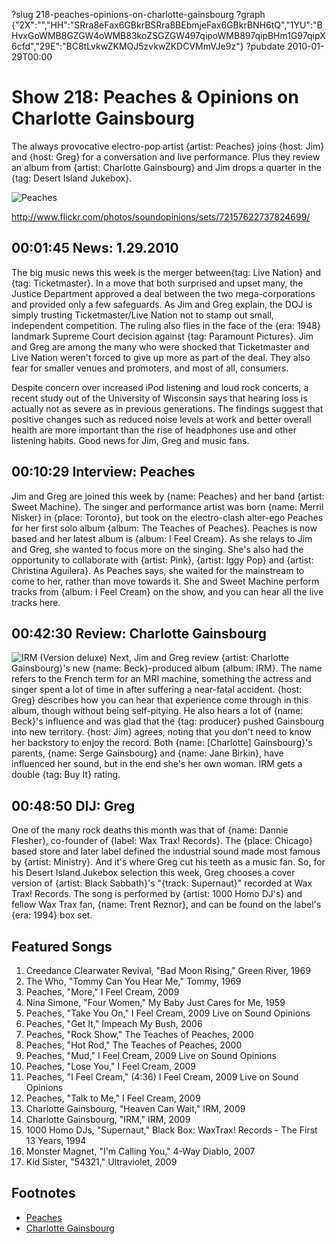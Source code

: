 ?slug 218-peaches-opinions-on-charlotte-gainsbourg
?graph {"2X":"","HH":"SRra8eFax6GBkrBSRra8BEbmjeFax6GBkrBNH6tQ","1YU":"BHvxGoWMB8GZGW4oWMB83koZSGZGW497qipoWMB897qipBHm1G97qipX6cfd","29E":"BC8tLvkwZKMOJ5zvkwZKDCVMmVJe9z"}
?pubdate 2010-01-29T00:00

# Show 218: Peaches & Opinions on Charlotte Gainsbourg
The always provocative electro-pop artist {artist: Peaches} joins {host: Jim} and {host: Greg} for a conversation and live performance. Plus they review an album from {artist: Charlotte Gainsbourg} and Jim drops a quarter in the {tag: Desert Island Jukebox}.

![Peaches](https://static.soundopinions.org/images/2010/peaches.jpg)

http://www.flickr.com/photos/soundopinions/sets/72157622737824699/

## 00:01:45 News: 1.29.2010
The big music news this week is the merger between{tag:  Live Nation} and {tag: Ticketmaster}. In a move that both surprised and upset many, the Justice Department approved a deal between the two mega-corporations and provided only a few safeguards. As Jim and Greg explain, the DOJ is simply trusting Ticketmaster/Live Nation not to stamp out small, independent competition. The ruling also flies in the face of the {era: 1948} landmark Supreme Court decision against {tag: Paramount Pictures}. Jim and Greg are among the many who were shocked that Ticketmaster and Live Nation weren't forced to give up more as part of the deal. They also fear for smaller venues and promoters, and most of all, consumers.

Despite concern over increased iPod listening and loud rock concerts, a recent study out of the University of Wisconsin says that hearing loss is actually not as severe as in previous generations. The findings suggest that positive changes such as reduced noise levels at work and better overall health are more important than the rise of headphones use and other listening habits. Good news for Jim, Greg and music fans.

## 00:10:29 Interview: Peaches
Jim and Greg are joined this week by {name: Peaches} and her band {artist: Sweet Machine}. The singer and performance artist was born {name: Merril Nisker} in {place: Toronto}, but took on the electro-clash alter-ego Peaches for her first solo album {album: The Teaches of Peaches}. Peaches is now based and her latest album is {album: I Feel Cream}. As she relays to Jim and Greg, she wanted to focus more on the singing. She's also had the opportunity to collaborate with {artist: Pink}, {artist: Iggy Pop} and {artist: Christina Aguilera}. As Peaches says, she waited for the mainstream to come to her, rather than move towards it. She and Sweet Machine perform tracks from {album: I Feel Cream} on the show, and you can hear all the live tracks here.

## 00:42:30 Review: Charlotte Gainsbourg
![IRM (Version deluxe)](https://static.soundopinions.org/assets/218/1YU0.jpg)
Next, Jim and Greg review {artist: Charlotte Gainsbourg}'s new {name: Beck}-produced album {album: IRM}. The name refers to the French term for an MRI machine, something the actress and singer spent a lot of time in after suffering a near-fatal accident. {host: Greg} describes how you can hear that experience come through in this album, though without being self-pitying. He also hears a lot of {name: Beck}'s influence and was glad that the {tag: producer} pushed Gainsbourg into new territory. {host: Jim} agrees, noting that you don't need to know her backstory to enjoy the record. Both {name: [Charlotte] Gainsbourg}'s parents, {name: Serge Gainsbourg} and {name: Jane Birkin}, have influenced her sound, but in the end she's her own woman. IRM gets a double {tag: Buy It} rating.

## 00:48:50 DIJ: Greg
One of the many rock deaths this month was that of {name: Dannie Flesher}, co-founder of {label: Wax Trax! Records}. The {place: Chicago} based store and later label defined the industrial sound made most famous by {artist: Ministry}. And it's where Greg cut his teeth as a music fan. So, for his Desert Island Jukebox selection this week, Greg chooses a cover version of {artist: Black Sabbath}'s "{track: Supernaut}" recorded at Wax Trax! Records. The song is performed by {artist: 1000 Homo DJ's} and fellow Wax Trax fan, {name: Trent Reznor}, and can be found on the label's {era: 1994} box set.

## Featured Songs
1. Creedance Clearwater Revival, "Bad Moon Rising," Green River, 1969
2. The Who, "Tommy Can You Hear Me," Tommy, 1969
3. Peaches, "More," I Feel Cream, 2009
4. Nina Simone, "Four Women," My Baby Just Cares for Me, 1959
5. Peaches, "Take You On," I Feel Cream, 2009 Live on Sound Opinions
6. Peaches, "Get It," Impeach My Bush, 2006
7. Peaches, "Rock Show," The Teaches of Peaches, 2000
8. Peaches, "Hot Rod," The Teaches of Peaches, 2000
9. Peaches, "Mud," I Feel Cream, 2009 Live on Sound Opinions
10. Peaches, "Lose You," I Feel Cream, 2009
11. Peaches, "I Feel Cream," (4:36) I Feel Cream, 2009 Live on Sound Opinions
12. Peaches, "Talk to Me," I Feel Cream, 2009
13. Charlotte Gainsbourg, "Heaven Can Wait," IRM, 2009
14. Charlotte Gainsbourg, "IRM," IRM, 2009
15. 1000 Homo DJs, "Supernaut," Black Box: WaxTrax! Records - The First 13 Years, 1994
16. Monster Magnet, "I'm Calling You," 4-Way Diablo, 2007
17. Kid Sister, "54321," Ultraviolet, 2009


## Footnotes
- [Peaches](http://peachesrocks.com/)
- [Charlotte Gainsbourg](http://www.charlottegainsbourg.com/)

